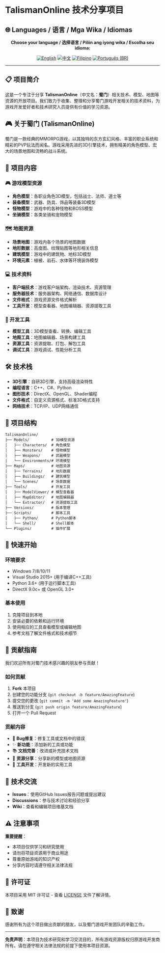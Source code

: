 # TalismanOnline 技术分享项目

## 🌐 Languages / 语言 / Mga Wika / Idiomas

<div align="center">

**Choose your language / 选择语言 / Piliin ang iyong wika / Escolha seu idioma:**

[![English](https://img.shields.io/badge/English-EN-blue?style=flat-square)](README.md)
[![中文](https://img.shields.io/badge/中文-CN-red?style=flat-square)](README_CN.md)
[![Filipino](https://img.shields.io/badge/Filipino-PH-green?style=flat-square)](README_PH.md)
[![Português (BR)](https://img.shields.io/badge/Português%20(BR)-BR-yellow?style=flat-square)](README_PT_BR.md)

</div>

---

## 📋 项目简介

这是一个专注于分享 **TalismanOnline**（中文名：**蜀门**）相关技术、模型、地图等资源的开放项目。我们致力于收集、整理和分享蜀门游戏开发相关的技术资料，为游戏开发爱好者和技术研究人员提供有价值的学习资源。

## 🎮 关于蜀门 (TalismanOnline)

蜀门是一款经典的MMORPG游戏，以其独特的东方玄幻风格、丰富的职业系统和精彩的PVP玩法而闻名。游戏采用先进的3D引擎技术，拥有精美的角色模型、宏大的场景地图和流畅的战斗系统。

## 📁 项目内容

### 🎮 游戏模型资源
- **角色模型**：各职业角色3D模型，包括战士、法师、道士等
- **装备模型**：武器、防具、饰品等装备3D模型
- **怪物模型**：游戏中的各种怪物和BOSS模型
- **坐骑模型**：各类坐骑和宠物模型

### 🗺️ 地图资源
- **场景地图**：游戏内各个场景的地图数据
- **地形数据**：高度图、纹理贴图等地形相关信息
- **建筑模型**：游戏中的建筑物、地标3D模型
- **环境元素**：植被、岩石、水体等环境装饰模型

### 💻 技术资料
- **客户端技术**：游戏客户端架构、渲染技术、资源管理
- **服务器技术**：服务器架构、网络通信、数据库设计
- **文件格式**：游戏资源文件格式解析
- **工具开发**：模型查看器、地图编辑器、资源提取工具

### 🔧 开发工具
- **模型工具**：3D模型查看、转换、编辑工具
- **地图工具**：地图编辑器、场景构建工具
- **资源工具**：资源提取、打包、解包工具
- **调试工具**：游戏调试、性能分析工具

## 🛠️ 技术栈

- **3D引擎**：自研3D引擎，支持高级渲染特性
- **编程语言**：C++、C#、Python
- **图形技术**：DirectX、OpenGL、Shader编程
- **文件格式**：自定义资源格式、标准3D格式支持
- **网络技术**：TCP/IP、UDP网络通信

## 📂 项目结构

```
TalismanOnline/
├── Models/          # 3D模型资源
│   ├── Characters/  # 角色模型
│   ├── Monsters/    # 怪物模型
│   ├── Weapons/     # 武器模型
│   └── Environments/# 环境模型
├── Maps/            # 地图资源
│   ├── Terrains/    # 地形数据
│   ├── Buildings/   # 建筑模型
│   └── Scenes/      # 场景数据
├── Tools/           # 开发工具
│   ├── ModelViewer/ # 模型查看器
│   ├── MapEditor/   # 地图编辑器
│   └── Extractor/   # 资源提取工具
├── Versions/        # 版本管理
├── Scripts/         # 脚本工具
│   ├── Python/      # Python脚本
│   └── Shell/       # Shell脚本
└── Plugins/         # 插件扩展
```

## 🚀 快速开始

### 环境要求
- Windows 7/8/10/11
- Visual Studio 2015+ (用于编译C++工具)
- Python 3.6+ (用于运行脚本工具)
- DirectX 9.0c+ 或 OpenGL 3.0+

### 基本使用
1. 克隆项目到本地
2. 安装必要的依赖和运行环境
3. 使用相应的工具查看模型或编辑地图
4. 参考文档了解文件格式和技术细节

## 🤝 贡献指南

我们欢迎所有对蜀门技术感兴趣的朋友参与贡献！

### 如何贡献
1. **Fork** 本项目
2. 创建您的功能分支 (`git checkout -b feature/AmazingFeature`)
3. 提交您的更改 (`git commit -m 'Add some AmazingFeature'`)
4. 推送到分支 (`git push origin feature/AmazingFeature`)
5. 打开一个 Pull Request

### 贡献内容
- 🐛 **Bug修复**：修复工具或文档中的错误
- ✨ **新功能**：添加新的工具或功能
- 📚 **文档完善**：改进或补充技术文档
- 🎨 **资源分享**：分享新的模型或地图资源
- 🔧 **工具开发**：开发新的实用工具

## 💬 技术交流

- **Issues**：使用GitHub Issues报告问题或提出建议
- **Discussions**：参与技术讨论和经验分享
- **Wiki**：查看和编辑项目维基文档

## ⚠️ 注意事项

**重要提醒**：
- 本项目仅供学习和研究使用
- 请勿将项目资源用于商业用途
- 尊重原始游戏的知识产权
- 分享内容时请遵守相关法律法规

## 📄 许可证

本项目采用 MIT 许可证 - 查看 [LICENSE](LICENSE) 文件了解详情。

## 🙏 致谢

感谢所有为这个项目做出贡献的朋友，以及蜀门游戏开发团队的辛勤工作。

---

**免责声明**：本项目为技术研究和学习交流目的，所有游戏资源版权归原游戏开发商所有。请在遵守相关法律法规的前提下使用本项目资源。